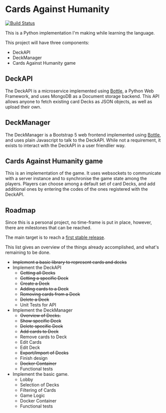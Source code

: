 # Cards Against Humanity

[![Build Status](https://travis-ci.com/carroarmato0/cardsagainsthumanity.svg?branch=main)](https://travis-ci.com/carroarmato0/cardsagainsthumanity)

This is a Python implementation I'm making while learning the language.

This project will have three components:
- DeckAPI
- DeckManager
- Cards Against Humanity game

## DeckAPI
The DeckAPI is a microservice implemented using [Bottle](https://bottlepy.org/), a Python Web Framework, and uses MongoDB as a Document storage backend. This API allows anyone to fetch existing card Decks as JSON objects, as well as upload their own.

## DeckManager
The DeckManager is a Bootstrap 5 web frontend implemented using [Bottle](https://bottlepy.org/), and uses plain Javascript to talk to the DeckAPI.
While not a requirement, it exists to interact with the DeckAPI in a user friendlier way.

## Cards Against Humanity game
This is an implementation of the game. It uses websockets to communicate with a server instance and to synchronise the game state among the players.
Players can choose among a default set of card Decks, and add additional ones by entering the codes of the ones registered with the DeckAPI.

## Roadmap
Since this is a personal project, no time-frame is put in place, however, there are milestones that can be reached.

The main target is to reach a [first stable release](https://github.com/carroarmato0/cardsagainsthumanity/issues?q=is%3Aissue+milestone%3A%22First+Release%22+).

This list gives an overview of the things already accomplished, and what's remaining to be done.

* ~~Implement a basic library to represent cards and decks~~
* Implement the DeckAPI
  * ~~Getting all Decks~~
  * ~~Getting a specific Deck~~
  * ~~Create a Deck~~
  * ~~Adding cards to a Deck~~
  * ~~Removing cards from a Deck~~
  * ~~Delete a Deck~~
  * Unit Tests for API
* Implement the DeckManager
  * ~~Overview of Decks.~~
  * ~~Show specific Deck~~
  * ~~Delete specific Deck~~
  * ~~Add cards to Deck~~
  * Remove cards to Deck
  * Edit Cards
  * Edit Deck
  * ~~Export/Import of Decks~~
  * Finish design
  * ~~Docker Container~~
  * Functional tests
* Implement the basic game.
  * Lobby
  * Selection of Decks
  * Filtering of Cards
  * Game Logic
  * Docker Container
  * Functional tests
